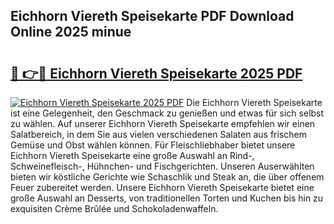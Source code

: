 ## Eichhorn Viereth Speisekarte PDF Download Online 2025 minue

# <h2><a href="http://gc5nd5.nevu.top/?p=Eichhorn+Viereth+Speisekarte">🔗 👉🔴 Eichhorn Viereth Speisekarte 2025 PDF</a></h2>

[![Eichhorn Viereth Speisekarte 2025 PDF](https://i.imgur.com/dBaPXMq.png)](http://gc5nd5.nevu.top/?p=Eichhorn+Viereth+Speisekarte)
Die Eichhorn Viereth Speisekarte ist eine Gelegenheit, den Geschmack zu genießen und etwas für sich selbst zu wählen. Auf unserer Eichhorn Viereth Speisekarte empfehlen wir einen Salatbereich, in dem Sie aus vielen verschiedenen Salaten aus frischem Gemüse und Obst wählen können. Für Fleischliebhaber bietet unsere Eichhorn Viereth Speisekarte eine große Auswahl an Rind-, Schweinefleisch-, Hühnchen- und Fischgerichten. Unseren Auserwählten bieten wir köstliche Gerichte wie Schaschlik und Steak an, die über offenem Feuer zubereitet werden. Unsere Eichhorn Viereth Speisekarte bietet eine große Auswahl an Desserts, von traditionellen Torten und Kuchen bis hin zu exquisiten Crème Brûlée und Schokoladenwaffeln.
